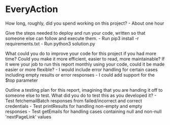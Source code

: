 # EveryAction


How long, roughly, did you spend working on this project?
    - About one hour

Give the steps needed to deploy and run your code, written so that someone else can follow and execute them.
    - Run pip3 install -r requirements.txt
    - Run python3 solution.py

What could you do to improve your code for this project if you had more time? 
Could you make it more efficient, easier to read, more maintainable? 
If it were your job to run this report monthly using your code, could it be made easier or more flexible? 
    - I would include error handling for certain cases including empty results or error responses
    - I could add support for the $top parameter

Outline a testing plan for this report, imagining that you are handing it off to someone else to test. What did you do to test this as you developed it?
    - Test fetchemailBatch responses from failed/incorrect and correct credentials
    - Test printResults for handling non-empty and empty responses
    - Test getEmails for handling cases containing null and non-null 'nextPageLink' values
